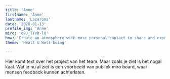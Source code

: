 ```yaml
---
title: 'Anne'
firstname: 'Anne'
lastname: 'Lazaroms'
date: '2020-01-13'
profile_img: 'Anne'
miro: 'o9J_lYvh-l0'
hmw: 'Create an atmosphere with more personal contact to share and express our feelings and emotions?'
theme: 'Healt & Well-being'

---
```


Hier komt text over het project van het team. Maar zoals je ziet is het nogal kaal. Wat je nu al ziet is een voorbeeld van publiek miro board, waar mensen feedback kunnen achterlaten.
